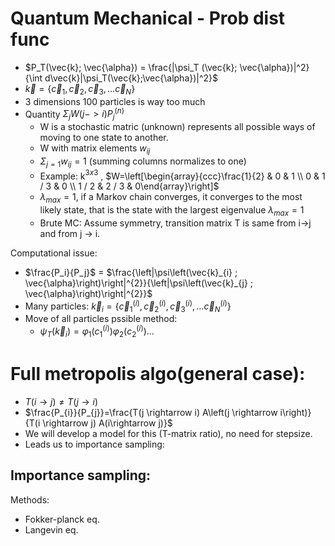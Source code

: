 # Quantum Mechanical - Prob dist func

- $P_T(\vec{k}; \vec{\alpha}) = \frac{|\psi_T (\vec{k}; \vec{\alpha})|^2}{\int d\vec{k}|\psi_T(\vec{k};\vec{\alpha})|^2}$
- $\vec{k}=\left\{\vec{c}_{1}, \vec{c}_{2}, \vec{c}_{3}, \ldots\vec{c}_{N}\right\}$
- 3 dimensions 100 particles is way too much
- Quantity $\Sigma_j W(j -> i) P_j^{(n)}$
	- W is a stochastic matric (unknown) represents all possible ways of moving to one state to another.
	- W with matrix elements $w_{ij}$
	- $\Sigma_{j=1} w_{ij} = 1$ (summing columns normalizes to one)
	- Example: k$^{3x3}$ , $W=\left[\begin{array}{ccc}\frac{1}{2} & 0 & 1 \\ 0 & 1 / 3 & 0 \\ 1 / 2 & 2 / 3 & 0\end{array}\right]$
	- $\lambda_{max} = 1$, if a Markov chain converges, it converges to the most likely state, that is the state with the largest eigenvalue $\lambda_{max} = 1$
	- Brute MC: Assume symmetry, transition matrix T is same from i->j and from j -> i.

Computational issue:
- $\frac{P_i}{P_j}$ =  $\frac{\left|\psi\left(\vec{k}_{i} ; \vec{\alpha}\right)\right|^{2}}{\left|\psi\left(\vec{k}_{j} ; \vec{\alpha}\right)\right|^{2}}$
- Many particles: $\vec{k}_{i}=\left\{\vec{c}_{1}^{(i)}, \vec{c}_{2}^{(i)}, \vec{c}_{3}^{(i)}, \ldots \vec{c}_{N}^{(i)}\right\}$
- Move of all particles pssible method:
	- $\psi_{T}\left(\vec{k}_{i}\right)=\varphi_{1}\left(c_{1}^{(i)}\right) \varphi_{2}\left(c_{2}^{(i)}\right) \ldots$

# Full metropolis algo(general case):

- $T(i \rightarrow j) \neq T(j \rightarrow i)$
- $\frac{P_{i}}{P_{j}}=\frac{T(j \rightarrow i) A\left(j \rightarrow i\right)}{T(i \rightarrow j) A(i\rightarrow j)}$
- We will develop a model for this (T-matrix ratio), no need for stepsize.
- Leads us to importance sampling:

## Importance sampling:
Methods:
- Fokker-planck eq.
- Langevin eq.
